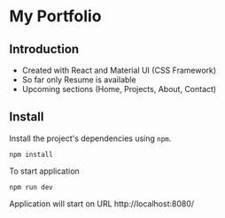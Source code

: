 # My Portfolio

## Introduction

* Created with React and Material UI (CSS Framework)
* So far only Resume is available
* Upcoming sections (Home, Projects, About, Contact)

## Install

Install the project's dependencies using `npm`.

```
npm install
```

To start application

```
npm run dev
```

Application will start on URL http://localhost:8080/